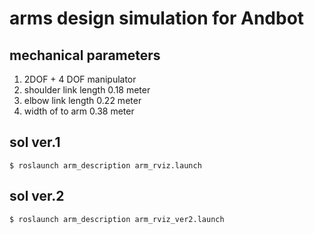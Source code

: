 # arms design simulation for Andbot

## mechanical parameters
1. 2DOF + 4 DOF manipulator
2. shoulder link length 0.18 meter
3. elbow link length 0.22 meter
4. width of to arm 0.38 meter

## sol ver.1
    $ roslaunch arm_description arm_rviz.launch

## sol ver.2
    $ roslaunch arm_description arm_rviz_ver2.launch
 
